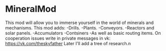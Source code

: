 # MineralMod 
This mod will allow you to immerse yourself in the world of minerals and mechanisms. 
This mod adds:
-Drills.
-Plants.
-Conveyors.
-Reactors and solar panels. 
-Accumulators
-Contsiners
-As well as basic routing items. 
On cooperation issues write in private messages in vk: 
https://vk.com/theskyfather
Later I'll add a tree of research.n
